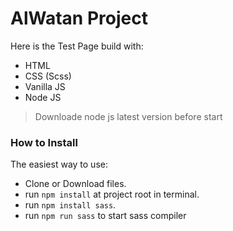 # AlWatan Project

<p>Here is the Test Page build with:</p>
<ul>
    <li>HTML</li>
    <li>CSS (Scss)</li>
    <li>Vanilla JS</li>
    <li>Node JS</li>
</ul>
<blockquote>
Downloade node js latest version before start
</blockquote>

<h3>How to Install</h3>

<p dir="auto">The easiest way to use: </p>

<ul>
    <li>Clone or Download files.</li>
    <li>run <code>npm install</code> at project root in terminal.</li>
    <li>run <code>npm install sass</code>.</li>
    <li>run <code>npm run sass</code> to start sass compiler</li>
</ul>
